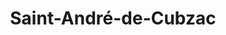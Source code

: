 ---
title: Saint-André-de-Cubzac
url: /saint-andre-de-cubzac/
latitude: 44.992
longitude: -0.432
---